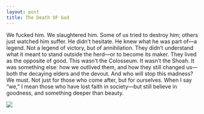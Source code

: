 ```yaml
---
layout: post
title: The Death OF God
---
```


We fucked him. We slaughtered him. Some of us tried to destroy him; others just watched him suffer.
 He didn’t hesitate. He knew what he was part of—a legend. Not a legend of victory, but of annihilation.
They didn’t understand what it meant to stand outside the herd—or to become its maker. They lived as the opposite of good.
This wasn’t the Colosseum. It wasn’t the Shoah. It was something else: how we outlived them, and how they still changed us—both the decaying elders and the devout.
And who will stop this madness?
We must.
 Not just for those who come after, but for ourselves.
When I say “we,” I mean those who have lost faith in society—but still believe in goodness, and something deeper than beauty.
<br>
<div class="PostImages">
    <img src="{{ '/assets/images/Hallaj_Hanging.jpg' | relative_url }}" alter="Hallaj">
</div>